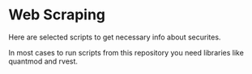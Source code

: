 # Web Scraping 

Here are selected scripts to get necessary info about securites.

In most cases to run scripts from this repository you need libraries like quantmod and rvest.
